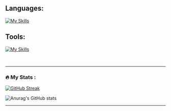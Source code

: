 
## Languages:
[![My Skills](https://skillicons.dev/icons?i=html,css,js,ts,materialui,tailwind,bootstrap,sass,mongodb,nodejs,express,react)](https://skillicons.dev)

## Tools:
[![My Skills](https://skillicons.dev/icons?i=git,github,postman,vite,vscode,idea,atom,bash,figma)](https://skillicons.dev)

<br>

---
### :fire: My Stats :

[![GitHub Streak](https://streak-stats.demolab.com?user=YevheniiaSimaka&theme=gotham&hide_border=true)](https://git.io/streak-stats) 

![Anurag's GitHub stats](https://github-readme-stats.vercel.app/api?username=YevheniiaSimaka&show_icons=true&theme=dark&rank_icon=github)


---
